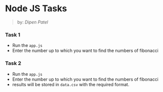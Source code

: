 # Node JS Tasks
> by: _Dipen Patel_

### Task 1
* Run the `app.js` 
* Enter the number up to which you want to find the numbers of fibonacci

### Task 2
* Run the `app.js`
* Enter the number up to which you want to find the numbers of fibonacci
* results will be stored in `data.csv` with the required format.